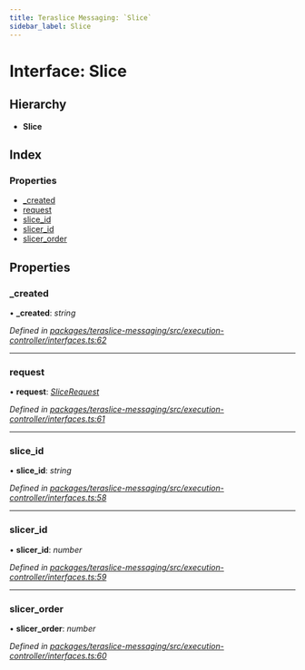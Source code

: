 ```yaml
---
title: Teraslice Messaging: `Slice`
sidebar_label: Slice
---
```


# Interface: Slice

## Hierarchy

* **Slice**

## Index

### Properties

* [_created](slice.md#_created)
* [request](slice.md#request)
* [slice_id](slice.md#slice_id)
* [slicer_id](slice.md#slicer_id)
* [slicer_order](slice.md#slicer_order)

## Properties

###  _created

• **_created**: *string*

*Defined in [packages/teraslice-messaging/src/execution-controller/interfaces.ts:62](https://github.com/terascope/teraslice/blob/f95bb5556/packages/teraslice-messaging/src/execution-controller/interfaces.ts#L62)*

___

###  request

• **request**: *[SliceRequest](slicerequest.md)*

*Defined in [packages/teraslice-messaging/src/execution-controller/interfaces.ts:61](https://github.com/terascope/teraslice/blob/f95bb5556/packages/teraslice-messaging/src/execution-controller/interfaces.ts#L61)*

___

###  slice_id

• **slice_id**: *string*

*Defined in [packages/teraslice-messaging/src/execution-controller/interfaces.ts:58](https://github.com/terascope/teraslice/blob/f95bb5556/packages/teraslice-messaging/src/execution-controller/interfaces.ts#L58)*

___

###  slicer_id

• **slicer_id**: *number*

*Defined in [packages/teraslice-messaging/src/execution-controller/interfaces.ts:59](https://github.com/terascope/teraslice/blob/f95bb5556/packages/teraslice-messaging/src/execution-controller/interfaces.ts#L59)*

___

###  slicer_order

• **slicer_order**: *number*

*Defined in [packages/teraslice-messaging/src/execution-controller/interfaces.ts:60](https://github.com/terascope/teraslice/blob/f95bb5556/packages/teraslice-messaging/src/execution-controller/interfaces.ts#L60)*
